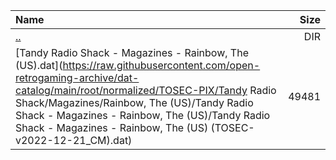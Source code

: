 |Name|Size|
|:---|---:|
|[..](../index.html)|DIR|
|[Tandy Radio Shack - Magazines - Rainbow, The (US).dat](https://raw.githubusercontent.com/open-retrogaming-archive/dat-catalog/main/root/normalized/TOSEC-PIX/Tandy Radio Shack/Magazines/Rainbow, The (US)/Tandy Radio Shack - Magazines - Rainbow, The (US)/Tandy Radio Shack - Magazines - Rainbow, The (US) (TOSEC-v2022-12-21_CM).dat)|49481|
